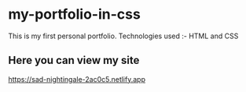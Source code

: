 # my-portfolio-in-css
This is my first personal portfolio. Technologies used :- HTML and CSS
<h2> Here you can view my site </h2>

https://sad-nightingale-2ac0c5.netlify.app

